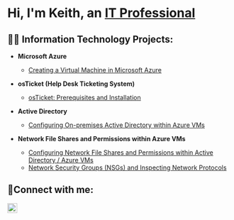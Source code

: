 <h1>Hi, I'm Keith, an <a href="https://www.linkedin.com/in/keith-moore-662a65276/">IT Professional</a></h1>

<h2>👨‍💻 Information Technology Projects:</h2>

- <b>Microsoft Azure</b>
  - [Creating a Virtual Machine in Microsoft Azure](https://github.com/kmoore848623/Azure-VM)

- <b>osTicket (Help Desk Ticketing System)</b>
  - [osTicket: Prerequisites and Installation](https://github.com/kmoore848623/osticket-prereqs)
- <b>Active Directory</b>
  - [Configuring On-premises Active Directory within Azure VMs](https://github.com/kmoore848623/active-directory)
-   <b> Network File Shares and Permissions within Azure VMs </b>
    - [Configuring Network File Shares and Permissions within Active Directory / Azure VMs](https://github.com/adaircharles/nfs-permissions)
    - [Network Security Groups (NSGs) and Inspecting Network Protocols](https://github.com/adaircharles/nsgs-protocols)    


<h2>🤳Connect with me:</h2>

[<img align="left" alt="Keith | LinkedIn" width="22px" src="https://cdn.jsdelivr.net/npm/simple-icons@v3/icons/linkedin.svg" />][linkedin]

[linkedin]: https://www.linkedin.com/in/keith-moore24/
